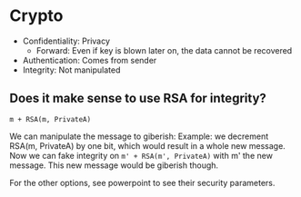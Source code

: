 # Crypto
* Confidentiality: Privacy
	* Forward: Even if key is blown later on, the data cannot be recovered
* Authentication: Comes from sender
* Integrity: Not manipulated

## Does it make sense to use RSA for integrity?
`m + RSA(m, PrivateA)`

We can manipulate the message to giberish: Example: we decrement RSA(m, PrivateA) by one bit, which would result in a whole new message. Now we can fake integrity on `m' + RSA(m', PrivateA)` with m' the new message. This new message would be giberish though.

For the other options, see powerpoint to see their security parameters.

